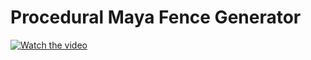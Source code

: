 # Procedural Maya Fence Generator
 
[![Watch the video](https://github.com/user-attachments/assets/10f01c8c-6ecd-40dd-b007-06c71811ef6b)](https://github.com/user-attachments/assets/10f01c8c-6ecd-40dd-b007-06c71811ef6b)
